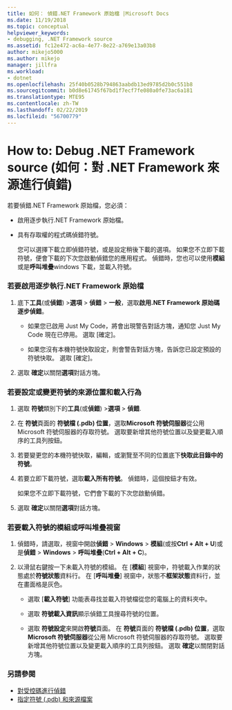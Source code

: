 ```yaml
---
title: 如何： 偵錯.NET Framework 原始檔 |Microsoft Docs
ms.date: 11/19/2018
ms.topic: conceptual
helpviewer_keywords:
- debugging, .NET Framework source
ms.assetid: fc12e472-ac6a-4e77-8e22-a769e13a03b8
author: mikejo5000
ms.author: mikejo
manager: jillfra
ms.workload:
- dotnet
ms.openlocfilehash: 25f40b0528b794863aabdb13ed9785d2b0c551b8
ms.sourcegitcommit: b0d8e61745f67bd1f7ecf7fe080a0fe73ac6a181
ms.translationtype: MTE95
ms.contentlocale: zh-TW
ms.lasthandoff: 02/22/2019
ms.locfileid: "56700779"
---
```

# <a name="how-to-debug-net-framework-source"></a>How to: Debug .NET Framework source (如何：對 .NET Framework 來源進行偵錯)

若要偵錯.NET Framework 原始檔，您必須：

- 啟用逐步執行.NET Framework 原始檔。

- 具有存取權的程式碼偵錯符號。

  您可以選擇下載立即偵錯符號，或是設定稍後下載的選項。 如果您不立即下載符號，便會下載的下次您啟動偵錯您的應用程式。 偵錯時，您也可以使用**模組**或是**呼叫堆疊**windows 下載，並載入符號。

### <a name="to-enable-stepping-into-net-framework-source"></a>若要啟用逐步執行.NET Framework 原始檔

1. 底下**工具**(或**偵錯**) >**選項** > **偵錯** > **一般**，選取**啟用.NET Framework 原始碼逐步偵錯**。

   - 如果您已啟用 Just My Code，將會出現警告對話方塊，通知您 Just My Code 現在已停用。 選取 [確定]。

   - 如果您沒有本機符號快取設定，則會警告對話方塊，告訴您已設定預設的符號快取。 選取 [確定]。

1. 選取  **確定**以關閉**選項**對話方塊。

### <a name="to-set-or-change-symbol-source-locations-and-loading-behavior"></a>若要設定或變更符號的來源位置和載入行為

1. 選取 **符號**類別下的**工具**(或**偵錯**) >**選項** > **偵錯**.

1. 在 **符號**頁面的 **符號檔 (.pdb) 位置**，選取**Microsoft 符號伺服器**從公用 Microsoft 符號伺服器的存取符號。 選取要新增其他符號位置以及變更載入順序的工具列按鈕。

1. 若要變更您的本機符號快取，編輯，或瀏覽至不同的位置底下**快取此目錄中的符號**。

1. 若要立即下載符號，選取**載入所有符號**。 偵錯時，這個按鈕才有效。

   如果您不立即下載符號，它們會下載的下次您啟動偵錯。

1. 選取  **確定**以關閉**選項**對話方塊。

### <a name="to-load-symbols-from-the-modules-or-call-stack-windows"></a>若要載入符號的模組或呼叫堆疊視窗

1. 偵錯時，請選取，視窗中開啟**偵錯** > **Windows** > **模組**(或按**Ctrl + Alt + U**)或是**偵錯** > **Windows** > **呼叫堆疊**(**Ctrl + Alt + C**)。

1. 以滑鼠右鍵按一下未載入符號的模組。 在 [**模組**] 視窗中，符號載入作業的狀態處於**符號狀態**資料行。 在 [**呼叫堆疊**] 視窗中，狀態不**框架狀態**資料行，並在畫面格是灰色。

   - 選取 [**載入符號**] 功能表尋找並載入符號檔從您的電腦上的資料夾中。

   - 選取 **符號載入資訊**顯示偵錯工具搜尋符號的位置。

   - 選取 **符號設定**來開啟**符號**頁面。 在 **符號**頁面的 **符號檔 (.pdb) 位置**，選取**Microsoft 符號伺服器**從公用 Microsoft 符號伺服器的存取符號。 選取要新增其他符號位置以及變更載入順序的工具列按鈕。 選取 **確定**以關閉對話方塊。

### <a name="see-also"></a>另請參閱
- [對受控碼進行偵錯](../debugger/debugging-managed-code.md)
- [指定符號 (.pdb) 和來源檔案](../debugger/specify-symbol-dot-pdb-and-source-files-in-the-visual-studio-debugger.md)
